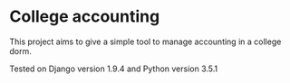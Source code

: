 # College accounting

This project aims to give a simple tool to manage accounting in a college dorm.

Tested on Django version 1.9.4 and Python version 3.5.1
